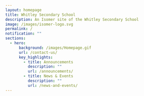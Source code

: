```yaml
---
layout: homepage
title: Whitley Secondary School
description: An Isomer site of the Whitley Secondary School
image: /images/isomer-logo.svg
permalink: /
notification: ""
sections:
  - hero:
      background: /images/Homepage.gif
      url: /contact-us/
      key_highlights:
        - title: Announcements
          description: ""
          url: /announcements/
        - title: News & Events
          description: ""
          url: /news-and-events/
---
```

